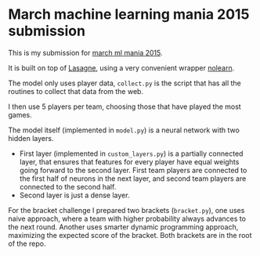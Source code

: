 # March machine learning mania 2015 submission
This is my submission for [march ml mania 2015](https://www.kaggle.com/c/march-machine-learning-mania-2015).

It is built on top of [Lasagne](https://github.com/benanne/Lasagne/), using a very convenient wrapper [nolearn](https://github.com/dnouri/nolearn/).

The model only uses player data, `collect.py` is the script that has all the routines to collect that data from the web.

I then use 5 players per team, choosing those that have played the most games.


The model itself (implemented in `model.py`) is a neural network with two hidden layers.

 * First layer (implemented in `custom_layers.py`) is a partially connected layer, that ensures that features for every player have equal weights going forward to the second layer. First team players are connected to the first half of neurons in the next layer, and second team players are connected to the second half.
 * Second layer is just a dense layer.


For the bracket challenge I prepared two brackets (`bracket.py`), one uses naive approach, where a team with higher probability always advances to the next round. Another uses smarter dynamic programming approach, maximizing the expected score of the bracket. Both brackets are in the root of the repo.
